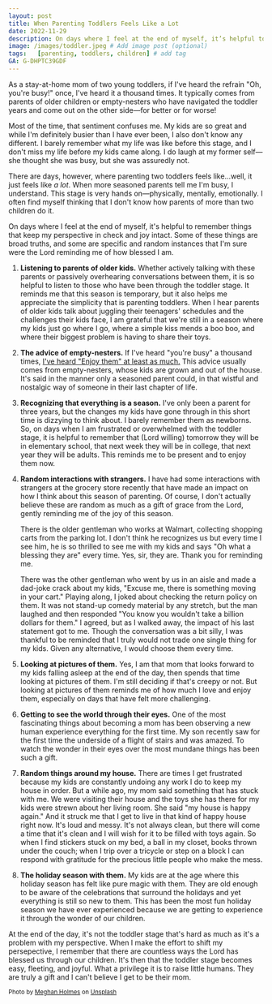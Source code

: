 ```yaml
---
layout: post
title: When Parenting Toddlers Feels Like a Lot
date: 2022-11-29
description: On days where I feel at the end of myself, it’s helpful to remember things that keep my perspective in check and joy intact.
image: /images/toddler.jpeg # Add image post (optional)
tags:   [parenting, toddlers, children] # add tag
GA: G-DHPTC39GDF
---
```


As a stay-at-home mom of two young toddlers, if I've heard the refrain "Oh, you're busy!" once, I've heard it a thousand times. It typically comes from parents of older children or empty-nesters who have navigated the toddler years and come out on the other side—for better or for worse!

Most of the time, that sentiment confuses me. My kids are so great and while I'm definitely busier than I have ever been, I also don't know any different. I barely remember what my life was like before this stage, and I don't miss my life before my kids came along. I do laugh at my former self—she thought she was busy, but she was assuredly not. 

There are days, however, where parenting two toddlers feels like...well, it just feels like *a lot*. When more seasoned parents tell me I'm busy, I understand. This stage is very hands on—physically, mentally, emotionally. I often find myself thinking that I don't know how parents of more than two children do it. 

On days where I feel at the end of myself, it's helpful to remember things that keep my perspective in check and joy intact. Some of these things are broad truths, and some are specific and random instances that I'm sure were the Lord reminding me of how blessed I am. 

1. **Listening to parents of older kids.** Whether actively talking with these parents or passively overhearing conversations between them, it is so helpful to listen to those who have been through the toddler stage. It reminds me that this season is temporary, but it also helps me appreciate the simplicity that is parenting toddlers. When I hear parents of older kids talk about juggling their teenagers' schedules and the challenges their kids face, I am grateful that we're still in a season where my kids just go where I go, where a simple kiss mends a boo boo, and where their biggest problem is having to share their toys. 

2. **The advice of empty-nesters.** If I've heard "you're busy" a thousand times, [I've heard "Enjoy them" at least as much.](https://meredithcook.ml/2022/03/26/my-favorite-parenting-advice/) This advice usually comes from empty-nesters, whose kids are grown and out of the house. It's said in the manner only a seasoned parent could, in that wistful and nostalgic way of someone in their last chapter of life. 

3. **Recognizing that everything is a season.** I've only been a parent for three years, but the changes my kids have gone through in this short time is dizzying to think about. I barely remember them as newborns. So, on days when I am frustrated or overwhelmed with the toddler stage, it is helpful to remember that (Lord willing) tomorrow they will be in elementary school, that next week they will be in college, that next year they will be adults. This reminds me to be present and to enjoy them now.

4. **Random interactions with strangers.** I have had some interactions with strangers at the grocery store recently that have made an impact on how I think about this season of parenting. Of course, I don't actually believe these are random as much as a gift of grace from the Lord, gently reminding me of the joy of this season. 

    There is the older gentleman who works at Walmart, collecting shopping carts from the parking lot. I don't think he recognizes us but every time I see him, he is so thrilled to see me with my kids and says "Oh what a blessing they are" every time. Yes, sir, they are. Thank you for reminding me. 

    There was the other gentleman who went by us in an aisle and made a dad-joke crack about my kids, "Excuse me, there is something moving in your cart." Playing along, I joked about checking the return policy on them. It was not stand-up comedy material by any stretch, but the man laughed and then responded "You know you wouldn't take a billion dollars for them." I agreed, but as I walked away, the impact of his last statement got to me. Though the conversation was a bit silly, I was thankful to be reminded that I truly would not trade one single thing for my kids. Given any alternative, I would choose them every time. 
    
5. **Looking at pictures of them.** Yes, I am that mom that looks forward to my kids falling asleep at the end of the day, then spends that time looking at pictures of them. I'm still deciding if that's creepy or not. But looking at pictures of them reminds me of how much I love and enjoy them, especially on days that have felt more challenging.

6. **Getting to see the world through their eyes.** One of the most fascinating things about becoming a mom has been observing a new human experience everything for the first time. My son recently saw for the first time the underside of a flight of stairs and was amazed. To watch the wonder in their eyes over the most mundane things has been such a gift.

7. **Random things around my house.** There are times I get frustrated because my kids are constantly undoing any work I do to keep my house in order. But a while ago, my mom said something that has stuck with me. We were visiting their house and the toys she has there for my kids were strewn about her living room. She said "my house is happy again." And it struck me that I get to live in that kind of happy house right now. It's loud and messy. It's not always clean, but there will come a time that it's clean and I will wish for it to be filled with toys again. So when I find stickers stuck on my bed, a ball in my closet, books thrown under the couch; when I trip over a tricycle or step on a block I can respond with gratitude for the precious little people who make the mess.

8. **The holiday season with them.** My kids are at the age where this holiday season has felt like pure magic with them. They are old enough to be aware of the celebrations that surround the holidays and yet everything is still so new to them. This has been the most fun holiday season we have ever experienced because we are getting to experience it through the wonder of our children. 

At the end of the day, it's not the toddler stage that's hard as much as it's a problem with my perspective. When I make the effort to shift my persepective, I remember that there are countless ways the Lord has blessed us through our children. It's then that the toddler stage becomes easy, fleeting, and joyful. What a privilege it is to raise little humans. They are truly a gift and I can't believe I get to be their mom. 

<sub>Photo by <a href="https://unsplash.com/@yellowteapot?utm_source=unsplash&utm_medium=referral&utm_content=creditCopyText">Meghan Holmes</a> on <a href="https://unsplash.com/s/photos/toddlers?utm_source=unsplash&utm_medium=referral&utm_content=creditCopyText">Unsplash</a></sub>
  
